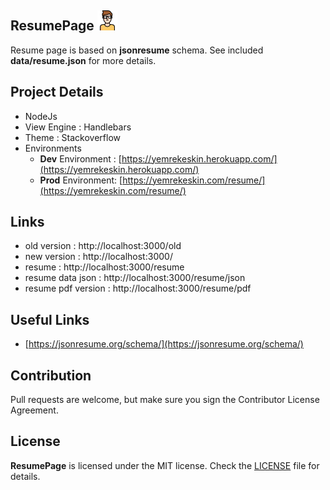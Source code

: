 ## ResumePage <img src="https://raw.githubusercontent.com/yemrekeskin/yemrekeskin-resume/master/public/favicon.png">
   Resume page is based on **jsonresume** schema.
   See included **data/resume.json** for more details.

## Project Details
   - NodeJs
   - View Engine : Handlebars
   - Theme : Stackoverflow
   - Environments
      - **Dev** Environment : [https://yemrekeskin.herokuapp.com/](https://yemrekeskin.herokuapp.com/)
      - **Prod** Environment: [https://yemrekeskin.com/resume/](https://yemrekeskin.com/resume/)
## Links
   - old version : http://localhost:3000/old
   - new version : http://localhost:3000/
   - resume : http://localhost:3000/resume
   - resume data json   : http://localhost:3000/resume/json
   - resume pdf version : http://localhost:3000/resume/pdf

## Useful Links
   - [https://jsonresume.org/schema/](https://jsonresume.org/schema/)

## Contribution
Pull requests are welcome, but make sure you sign the Contributor License Agreement.

## License

**ResumePage** is licensed under the MIT license. Check the [LICENSE](LICENSE) file for details.
